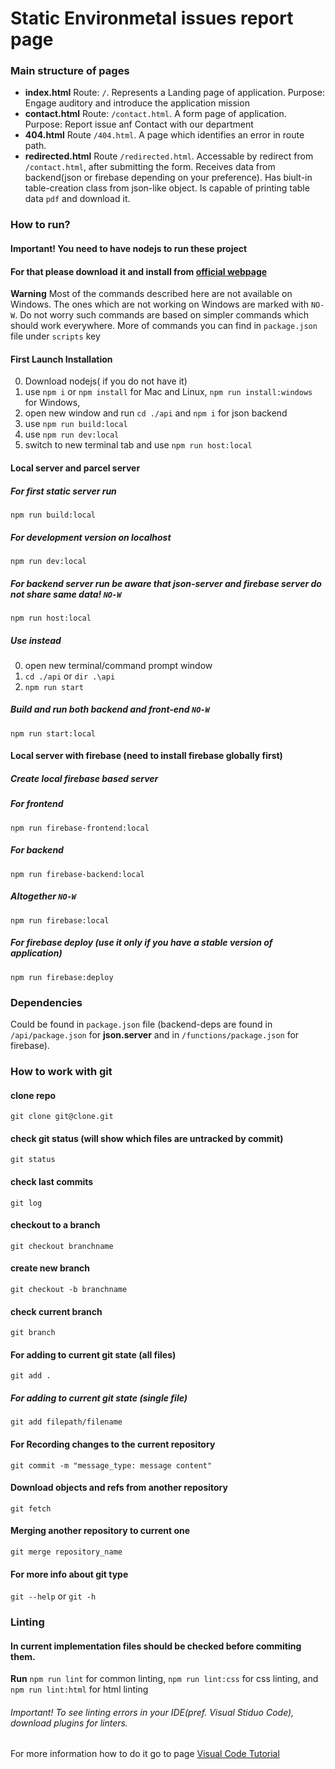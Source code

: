 # Static Environmetal issues report page
### Main structure of pages 

- **index.html** Route: `/`. Represents a Landing page of application. Purpose: Engage auditory and introduce the application mission
- **contact.html** Route: `/contact.html`. A form page of application. Purpose: Report issue anf Contact with our department
- **404.html** Route `/404.html`. A page which identifies an error in route path. 
- **redirected.html** Route `/redirected.html`. Accessable by redirect from `/contact.html`, after submitting the form. Receives data from backend(json or firebase depending on your preference). Has biult-in table-creation class from json-like object. Is capable of printing table data `pdf` and download it. 


### How to run?
#### **Important!** You need to have nodejs to run these project
#### For that please download it and install from [official webpage](https://nodejs.org/en/)
**Warning** Most of the commands described here are not available on Windows. The ones which are not working on Windows are marked with `NO-W`. Do not worry such commands are based on simpler commands which should work everywhere. More of commands you can find in `package.json` file under `scripts` key
#### First Launch Installation
0. Download nodejs( if you do not have it)
1. use `npm i` or `npm install` for Mac and Linux, `npm run install:windows` for Windows, 
2. open new window and run `cd ./api` and `npm i` for json backend
3. use `npm run build:local`
4. use `npm run dev:local`
5. switch to new terminal tab and use `npm run host:local`

#### Local server and parcel server

##### For first static server run 
`npm run build:local`
##### For development version on localhost
`npm run dev:local`
##### For backend server run **be aware that json-server and firebase server do not share same data!** `NO-W`
`npm run host:local`
##### Use instead 
0. open new terminal/command prompt window
1. `cd ./api` or `dir .\api`
2. `npm run start`
##### Build and run both backend and front-end `NO-W`
`npm run start:local`


#### Local server with firebase (need to install firebase globally first)
##### Create local firebase based server
##### For frontend
`npm run firebase-frontend:local`
##### For backend
`npm run firebase-backend:local`
##### Altogether `NO-W`
`npm run firebase:local`

##### For firebase deploy (**use it only if you have a stable version of application**)
`npm run firebase:deploy`


### Dependencies 
Could be found in `package.json` file (backend-deps are found in `/api/package.json` for **json.server** and in `/functions/package.json` for firebase). 

### How to work with git
#### clone repo
`git clone git@clone.git`
#### check git status (will show which files are untracked by commit)
`git status`
#### check last commits
`git log`
#### checkout to a branch
`git checkout branchname`
#### create new branch
`git checkout -b branchname`
#### check current branch
`git branch`
#### For adding to current git state (all files) 
`git add .`
##### For adding to current git state (single file) 
`git add filepath/filename`

#### For Recording changes to the current repository
`git commit -m "message_type: message content"`

#### Download objects and refs from another repository
`git fetch`

#### Merging another repository to current one
`git merge repository_name`

#### For more info about git type
`git --help` or `git -h`


### Linting
#### In current implementation files should be checked before commiting them. 
**Run** `npm run lint` for common linting, `npm run lint:css` for css linting, and `npm run lint:html` for html linting
###### Important! To see linting errors in your IDE(pref. Visual Stiduo Code), download plugins for linters. 
For more information how to do it go to page [Visual Code Tutorial](https://code.visualstudio.com/docs/editor/extension-gallery) 
